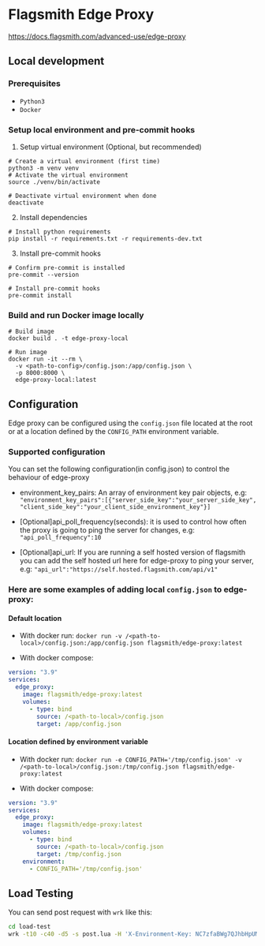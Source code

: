 # Flagsmith Edge Proxy

https://docs.flagsmith.com/advanced-use/edge-proxy

## Local development

### Prerequisites

- `Python3`
- `Docker`

### Setup local environment and pre-commit hooks

1. Setup virtual environment (Optional, but recommended)
```shell
# Create a virtual environment (first time)
python3 -m venv venv
# Activate the virtual environment
source ./venv/bin/activate

# Deactivate virtual environment when done
deactivate
```
2. Install dependencies
```shell
# Install python requirements
pip install -r requirements.txt -r requirements-dev.txt
```
3. Install pre-commit hooks
```shell
# Confirm pre-commit is installed
pre-commit --version

# Install pre-commit hooks
pre-commit install
```

### Build and run Docker image locally

```shell
# Build image
docker build . -t edge-proxy-local

# Run image 
docker run -it --rm \
  -v <path-to-config>/config.json:/app/config.json \
  -p 8000:8000 \
  edge-proxy-local:latest
```

## Configuration

Edge proxy can be configured using the `config.json` file located at the root or at a location defined by the `CONFIG_PATH` environment variable.

### Supported configuration

You can set the following configuration(in config.json) to control the behaviour
of edge-proxy

- environment_key_pairs: An array of environment key pair objects, e.g:
  `"environment_key_pairs":[{"server_side_key":"your_server_side_key", "client_side_key":"your_client_side_environment_key"}]`

- [Optional]api_poll_frequency(seconds): it is used to control how often the proxy is going to ping the server for changes,
  e.g: `"api_poll_frequency":10`

- [Optional]api_url: If you are running a self hosted version of flagsmith you can add the self hosted url here for edge-proxy to ping
  your server, e.g: `"api_url":"https://self.hosted.flagsmith.com/api/v1"`

### Here are some examples of adding local `config.json` to edge-proxy:

#### Default location

- With docker run:
  `docker run -v /<path-to-local>/config.json:/app/config.json flagsmith/edge-proxy:latest`

- With docker compose:

```yaml
version: "3.9"
services:
  edge_proxy:
    image: flagsmith/edge-proxy:latest
    volumes:
      - type: bind
        source: /<path-to-local>/config.json
        target: /app/config.json
```

#### Location defined by environment variable

- With docker run:
  `docker run -e CONFIG_PATH='/tmp/config.json' -v /<path-to-local>/config.json:/tmp/config.json flagsmith/edge-proxy:latest`

- With docker compose:

```yaml
version: "3.9"
services:
  edge_proxy:
    image: flagsmith/edge-proxy:latest
    volumes:
      - type: bind
        source: /<path-to-local>/config.json
        target: /tmp/config.json
    environment:
      - CONFIG_PATH='/tmp/config.json'
```

## Load Testing

You can send post request with `wrk` like this:

```bash
cd load-test
wrk -t10 -c40 -d5 -s post.lua -H 'X-Environment-Key: NC7zfaBWg7QJhbHpUMs7tv' 'http://localhost:8001/api/v1/identities/?identifier=development_user_123456'
```

